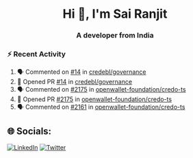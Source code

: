 <h1 align="center">Hi 👋, I'm Sai Ranjit</h1>
<h3 align="center">A developer from India</h3>

### :zap: Recent Activity

<!--START_SECTION:activity-->
1. 🗣 Commented on [#14](https://github.com/credebl/governance/pull/14#issuecomment-2637303751) in [credebl/governance](https://github.com/credebl/governance)
2. 💪 Opened PR [#14](https://github.com/credebl/governance/pull/14) in [credebl/governance](https://github.com/credebl/governance)
3. 🗣 Commented on [#2175](https://github.com/openwallet-foundation/credo-ts/pull/2175#issuecomment-2632952448) in [openwallet-foundation/credo-ts](https://github.com/openwallet-foundation/credo-ts)
4. 💪 Opened PR [#2175](https://github.com/openwallet-foundation/credo-ts/pull/2175) in [openwallet-foundation/credo-ts](https://github.com/openwallet-foundation/credo-ts)
5. 🗣 Commented on [#2161](https://github.com/openwallet-foundation/credo-ts/pull/2161#issuecomment-2625096659) in [openwallet-foundation/credo-ts](https://github.com/openwallet-foundation/credo-ts)
<!--END_SECTION:activity-->

## 🌐 Socials:
[![LinkedIn](https://img.shields.io/badge/LinkedIn-%230077B5.svg?logo=linkedin&logoColor=white)](https://linkedin.com/in/sairanjit) [![Twitter](https://img.shields.io/badge/Twitter-%231DA1F2.svg?logo=Twitter&logoColor=white)](https://twitter.com/sairanjit_) 
